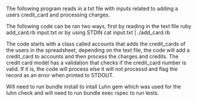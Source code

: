 The following program reads in a txt file with inputs related to adding a users credit_card and processing charges.

The following code can be ran two ways, first by reading in the text file ruby add_card.rb input.txt
or by using STDIN cat input.txt | ./add_card.rb

The code starts with a class called accounts that adds the credit_cards of the users in the spreadsheet, depending on the text file, the code will add a credit_card to accounts and then process the charges and credits. The credit card model has a validation that checks if the credit_card number is valid. If it is, the code will process else it will not processd and flag the record as an error when printed to STDOUT.

Will need to run bundle install to intall Luhn gem which was used for the luhn check and will need to run bundle exec rspec to run tests.